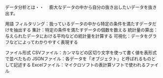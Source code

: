 データ分析とは・・
　膨大なデータの中から自分の抜き出したいデータを抜き出す。


用語
フィルタリング：扱っているデータの中から特定の条件を満たすデータだけを抽出する
集計：特定の条件を満たすデータの個数を数える
統計量の算出：与えられたデータにおける平均などの統計量を計算する
可視化：データをグラフなどによってわかりやすく表現する


ファイル形式
CSVファイル：カンマなどの区切り文字を使って書く値を表形式で並べたもの
JSONファイル：各データを「オブジェクト」と呼ばれるものとして記述する
Excelファイル：マイクロソフトの表計算ソフトで使われるファイル